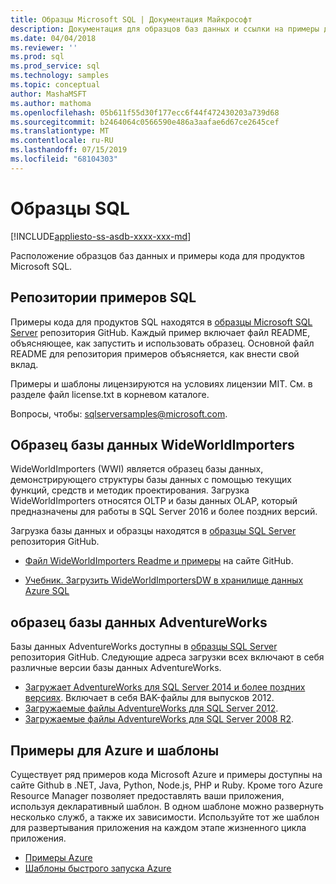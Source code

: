 ```yaml
---
title: Образцы Microsoft SQL | Документация Майкрософт
description: Документация для образцов баз данных и ссылки на примеры для продуктов Microsoft SQL.
ms.date: 04/04/2018
ms.reviewer: ''
ms.prod: sql
ms.prod_service: sql
ms.technology: samples
ms.topic: conceptual
author: MashaMSFT
ms.author: mathoma
ms.openlocfilehash: 05b611f55d30f177ecc6f44f472430203a739d68
ms.sourcegitcommit: b2464064c0566590e486a3aafae6d67ce2645cef
ms.translationtype: MT
ms.contentlocale: ru-RU
ms.lasthandoff: 07/15/2019
ms.locfileid: "68104303"
---
```

# <a name="sql-samples"></a>Образцы SQL

[!INCLUDE[appliesto-ss-asdb-xxxx-xxx-md](../includes/appliesto-ss-asdb-asdw-pdw-md.md)]

Расположение образцов баз данных и примеры кода для продуктов Microsoft SQL.

## <a name="sql-samples-repository"></a>Репозитории примеров SQL

Примеры кода для продуктов SQL находятся в [образцы Microsoft SQL Server](https://github.com/microsoft/sql-server-samples) репозитория GitHub. Каждый пример включает файл README, объясняющее, как запустить и использовать образец. Основной файл README для репозитория примеров объясняется, как внести свой вклад. 

Примеры и шаблоны лицензируются на условиях лицензии MIT. См. в разделе файл license.txt в корневом каталоге.

Вопросы, чтобы: sqlserversamples@microsoft.com.


## <a name="wideworldimporters-sample-database"></a>Образец базы данных WideWorldImporters

WideWorldImporters (WWI) является образец базы данных, демонстрирующего структуры базы данных с помощью текущих функций, средств и методик проектирования. Загрузка WideWorldImporters относятся OLTP и базы данных OLAP, который предназначены для работы в SQL Server 2016 и более поздних версий. 

Загрузка базы данных и образцы находятся в [образцы SQL Server](https://github.com/Microsoft/sql-server-samples) репозитория GitHub.


- [Файл WideWorldImporters Readme и примеры](https://github.com/Microsoft/sql-server-samples/tree/master/samples/databases/wide-world-importers) на сайте GitHub.

- [Учебник. Загрузить WideWorldImportersDW в хранилище данных Azure SQL](/azure/sql-data-warehouse/load-data-wideworldimportersdw)


## <a name="adventureworks-sample-database"></a>образец базы данных AdventureWorks

Базы данных AdventureWorks доступны в [образцы SQL Server](https://github.com/Microsoft/sql-server-samples) репозитория GitHub.  Следующие адреса загрузки всех включают в себя различные версии базы данных AdventureWorks.

- [Загружает AdventureWorks для SQL Server 2014 и более поздних версиях](https://github.com/Microsoft/sql-server-samples/releases/tag/adventureworks). Включает в себя BAK-файлы для выпусков 2012.
- [Загружаемые файлы AdventureWorks для SQL Server 2012](https://github.com/Microsoft/sql-server-samples/releases/tag/adventureworks2012).
- [Загружаемые файлы AdventureWorks для SQL Server 2008 R2](https://github.com/Microsoft/sql-server-samples/releases/tag/adventureworks2008r2).

## <a name="azure-samples-and-templates"></a>Примеры для Azure и шаблоны
Существует ряд примеров кода Microsoft Azure и примеры доступны на сайте Github в .NET, Java, Python, Node.js, PHP и Ruby. Кроме того Azure Resource Manager позволяет предоставлять ваши приложения, используя декларативный шаблон. В одном шаблоне можно развернуть несколько служб, а также их зависимости. Используйте тот же шаблон для развертывания приложения на каждом этапе жизненного цикла приложения.

- [Примеры Azure](https://github.com/Azure-Samples)
- [Шаблоны быстрого запуска Azure](https://azure.microsoft.com/resources/templates/)





